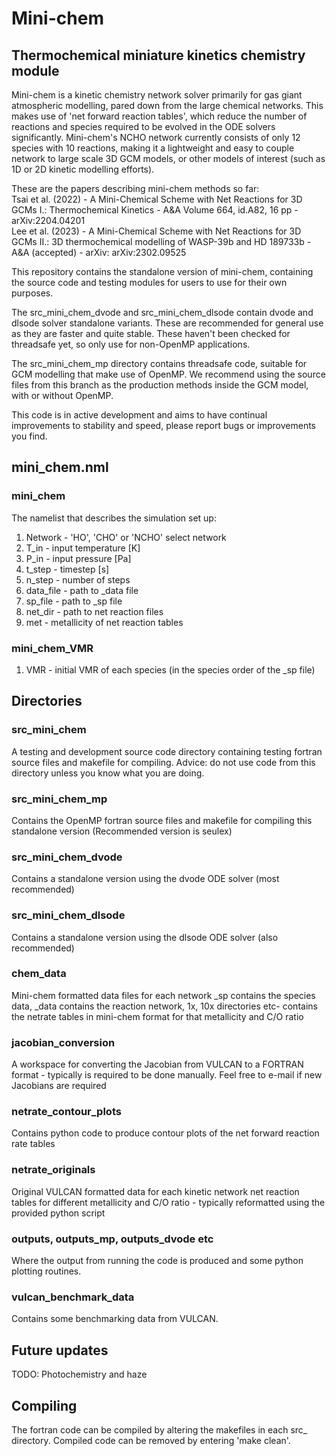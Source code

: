 # Mini-chem

## Thermochemical miniature kinetics chemistry module

Mini-chem is a kinetic chemistry network solver primarily for gas giant atmospheric modelling, pared down from the large chemical networks.
This makes use of 'net forward reaction tables', which reduce the number of reactions and species required to be evolved in the ODE solvers significantly.
Mini-chem's NCHO network currently consists of only 12 species with 10 reactions, making it a lightweight and easy to couple network to large scale 3D GCM models, or other models of interest (such as 1D or 2D kinetic modelling efforts).

These are the papers describing mini-chem methods so far: \
Tsai et al. (2022) - A Mini-Chemical Scheme with Net Reactions for 3D GCMs I.: Thermochemical Kinetics - A&A Volume 664, id.A82, 16 pp - arXiv:2204.04201 \
Lee et al. (2023) - A Mini-Chemical Scheme with Net Reactions for 3D GCMs II.: 3D thermochemical modelling of WASP-39b and HD 189733b - A&A (accepted) - arXiv: arXiv:2302.09525

This repository contains the standalone version of mini-chem, containing the source code and testing modules for users to use for their own purposes.

The src_mini_chem_dvode and src_mini_chem_dlsode contain dvode and dlsode solver standalone variants. These are recommended for general use as they are faster and quite stable.
These haven't been checked for threadsafe yet, so only use for non-OpenMP applications.

The src_mini_chem_mp directory contains threadsafe code, suitable for GCM modelling that make use of OpenMP. We recommend using the source files from this branch as the production methods inside the GCM model, with or without OpenMP.

This code is in active development and aims to have continual improvements to stability and speed, please report bugs or improvements you find.

## mini_chem.nml

### mini_chem

The namelist that describes the simulation set up:

1. Network - 'HO', 'CHO' or 'NCHO' select network
2. T_in - input temperature [K]
3. P_in - input pressure [Pa]
4. t_step - timestep [s]
4. n_step - number of steps
5. data_file - path to _data file
6. sp_file - path to _sp file
7. net_dir - path to net reaction files
8. met - metallicity of net reaction tables

### mini_chem_VMR

1. VMR - initial VMR of each species (in the species order of the _sp file)

## Directories

### src_mini_chem

A testing and development source code directory containing testing fortran source files and makefile for compiling. Advice: do not use code from this directory unless you know what you are doing.

### src_mini_chem_mp

Contains the OpenMP fortran source files and makefile for compiling this standalone version (Recommended version is seulex)

### src_mini_chem_dvode

Contains a standalone version using the dvode ODE solver (most recommended)

### src_mini_chem_dlsode

Contains a standalone version using the dlsode ODE solver (also recommended)

### chem_data

Mini-chem formatted data files for each network _sp contains the species data, _data contains the reaction network, 1x, 10x directories etc- contains the netrate tables in mini-chem format for that metallicity and C/O ratio

### jacobian_conversion

A workspace for converting the Jacobian from VULCAN to a FORTRAN format - typically is required to be done manually. Feel free to e-mail if new Jacobians are required

### netrate_contour_plots

Contains python code to produce contour plots of the net forward reaction rate tables

### netrate_originals

Original VULCAN formatted data for each kinetic network net reaction tables for different metallicity and C/O ratio - typically reformatted using the provided python script

### outputs, outputs_mp, outputs_dvode etc

Where the output from running the code is produced and some python plotting routines.

### vulcan_benchmark_data
 
Contains some benchmarking data from VULCAN.

## Future updates

TODO: Photochemistry and haze

## Compiling

The fortran code can be compiled by altering the makefiles in each src_ directory.
Compiled code can be removed by entering 'make clean'.
